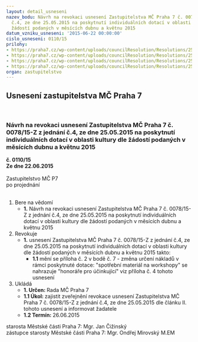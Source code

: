```yaml
---
layout: detail_usneseni
nazev_bodu: Návrh na revokaci usnesení Zastupitelstva MČ Praha 7 č. 0078/15-Z z jednání
  č.4, ze dne 25.05.2015 na poskytnutí individuálních dotací v oblasti kultury dle
  žádostí podaných v měsících dubnu a květnu 2015
datum_vzniku_usneseni: '2015-06-22 00:00:00'
cislo_usneseni: 0110/15
prilohy:
- https://praha7.cz/wp-content/uploads/councilResolution/Resolutions/25485/5-15-z5d_revokace_dotace_indivudualni_balous.doc
- https://praha7.cz/wp-content/uploads/councilResolution/Resolutions/25485/5-15-zadost_o_zmenu_urceni_nakladu_balous.pdf
- https://praha7.cz/wp-content/uploads/councilResolution/Resolutions/25485/5-15-usneseni_zmc_kveten_individualni_dotace_kultura.doc
- https://praha7.cz/wp-content/uploads/councilResolution/Resolutions/25485/5-15-priloha_c_2_zmc_individualni_dotace_kveten_kultura_schvalene_revokace_balous.xls
organ: zastupitelstvo
---
```

<div id="ucUsn_pList" class="usn">
	<span><h2>Usnesení zastupitelstva MČ Praha 7 </h2>
<br></span><div class="standBody">
<span><h3>Návrh na revokaci usnesení Zastupitelstva MČ Praha 7 č. 0078/15-Z z jednání č.4, ze dne 25.05.2015 na poskytnutí individuálních dotací v oblasti kultury dle žádostí podaných v měsících dubnu a květnu 2015</h3></span><div class="center">
		<strong>č. 0110/15</strong><br>
	</div>
<div class="center">
		<strong>Ze dne 22.06.2015</strong><br><br>
	</div>Zastupitelstvo MČ P7<br> po projednání<br><br><ol>
<li>Bere na vědomí<ul><li>
<strong>1.</strong> Návrh na revokaci usnesení Zastupitelstva MČ Praha 7 č. 0078/15-Z z jednání č.4, ze dne 25.05.2015 na poskytnutí individuálních dotací v oblasti kultury dle žádostí podaných v měsících dubnu a květnu 2015    </li></ul>
</li>
<li>Revokuje<ul><li>
<strong>1.</strong> usnesení Zastupitelstva MČ Praha 7 č. 0078/15-Z z jednání č.4, ze dne 25.05.2015 na poskytnutí individuálních dotací v oblasti kultury dle žádostí podaných v měsících dubnu a květnu 2015 takto:<ul><li>
<strong>1.1</strong> mění se příloha č. 2 v bodě č. 7 - změna určení nákladů v rámci poskytnuté dotace: "spotřební materiál na workshopy" se nahrazuje "honoráře pro účinkující" viz příloha č. 4 tohoto usnesení         </li></ul>
</li></ul>
</li>
<li>Ukládá<ul>
<li>
<strong>1. Určen: </strong>Rada MČ Praha 7</li>
<li>
<strong>1.1 Úkol: </strong>zajistit zveřejnění revokace usnesení Zastupitelstva MČ Praha 7 č. 0078/15-Z z jednání č.4, ze dne 25.05.2015 dle článku II. tohoto usnesení a informovat žadatele</li>
<li>
<strong>1.2 Termín: </strong>26.06.2015</li>
</ul>
</li>
</ol>starosta Městské části Praha 7: Mgr. Jan Čižinský<br>zástupce starosty Městské části Praha 7: Mgr. Ondřej Mirovský M.EM
</div>
</div>